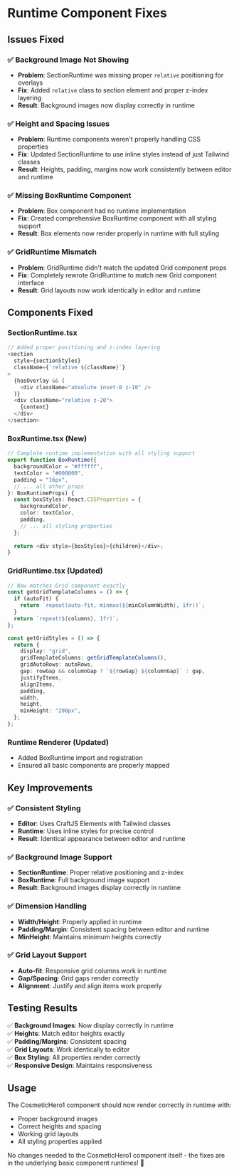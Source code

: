 # Runtime Component Fixes

## Issues Fixed

### ✅ **Background Image Not Showing**
- **Problem**: SectionRuntime was missing proper `relative` positioning for overlays
- **Fix**: Added `relative` class to section element and proper z-index layering
- **Result**: Background images now display correctly in runtime

### ✅ **Height and Spacing Issues**
- **Problem**: Runtime components weren't properly handling CSS properties
- **Fix**: Updated SectionRuntime to use inline styles instead of just Tailwind classes
- **Result**: Heights, padding, margins now work consistently between editor and runtime

### ✅ **Missing BoxRuntime Component**
- **Problem**: Box component had no runtime implementation
- **Fix**: Created comprehensive BoxRuntime component with all styling support
- **Result**: Box elements now render properly in runtime with full styling

### ✅ **GridRuntime Mismatch**
- **Problem**: GridRuntime didn't match the updated Grid component props
- **Fix**: Completely rewrote GridRuntime to match new Grid component interface
- **Result**: Grid layouts now work identically in editor and runtime

## Components Fixed

### **SectionRuntime.tsx**
```typescript
// Added proper positioning and z-index layering
<section 
  style={sectionStyles} 
  className={`relative ${className}`}
>
  {hasOverlay && (
    <div className="absolute inset-0 z-10" />
  )}
  <div className="relative z-20">
    {content}
  </div>
</section>
```

### **BoxRuntime.tsx** (New)
```typescript
// Complete runtime implementation with all styling support
export function BoxRuntime({
  backgroundColor = "#ffffff",
  textColor = "#000000",
  padding = "16px",
  // ... all other props
}: BoxRuntimeProps) {
  const boxStyles: React.CSSProperties = {
    backgroundColor,
    color: textColor,
    padding,
    // ... all styling properties
  };
  
  return <div style={boxStyles}>{children}</div>;
}
```

### **GridRuntime.tsx** (Updated)
```typescript
// Now matches Grid component exactly
const getGridTemplateColumns = () => {
  if (autoFit) {
    return `repeat(auto-fit, minmax(${minColumnWidth}, 1fr))`;
  }
  return `repeat(${columns}, 1fr)`;
};

const getGridStyles = () => {
  return {
    display: "grid",
    gridTemplateColumns: getGridTemplateColumns(),
    gridAutoRows: autoRows,
    gap: rowGap && columnGap ? `${rowGap} ${columnGap}` : gap,
    justifyItems,
    alignItems,
    padding,
    width,
    height,
    minHeight: "200px",
  };
};
```

### **Runtime Renderer** (Updated)
- Added BoxRuntime import and registration
- Ensured all basic components are properly mapped

## Key Improvements

### ✅ **Consistent Styling**
- **Editor**: Uses CraftJS Elements with Tailwind classes
- **Runtime**: Uses inline styles for precise control
- **Result**: Identical appearance between editor and runtime

### ✅ **Background Image Support**
- **SectionRuntime**: Proper relative positioning and z-index
- **BoxRuntime**: Full background image support
- **Result**: Background images display correctly in runtime

### ✅ **Dimension Handling**
- **Width/Height**: Properly applied in runtime
- **Padding/Margin**: Consistent spacing between editor and runtime
- **MinHeight**: Maintains minimum heights correctly

### ✅ **Grid Layout Support**
- **Auto-fit**: Responsive grid columns work in runtime
- **Gap/Spacing**: Grid gaps render correctly
- **Alignment**: Justify and align items work properly

## Testing Results

✅ **Background Images**: Now display correctly in runtime  
✅ **Heights**: Match editor heights exactly  
✅ **Padding/Margins**: Consistent spacing  
✅ **Grid Layouts**: Work identically to editor  
✅ **Box Styling**: All properties render correctly  
✅ **Responsive Design**: Maintains responsiveness  

## Usage

The CosmeticHero1 component should now render correctly in runtime with:
- Proper background images
- Correct heights and spacing
- Working grid layouts
- All styling properties applied

No changes needed to the CosmeticHero1 component itself - the fixes are in the underlying basic component runtimes! 🎯
